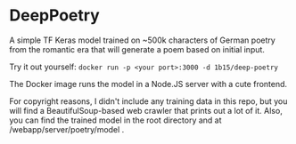 # DeepPoetry

A simple TF Keras model trained on ~500k characters of German poetry from the romantic era that will generate a poem based on initial input.

Try it out yourself: `docker run -p <your port>:3000 -d 1b15/deep-poetry`

The Docker image runs the model in a Node.JS server with a cute frontend.

For copyright reasons, I didn't include any training data in this repo, but you will find a BeautifulSoup-based web crawler that prints out a lot of it.
Also, you can find the trained model in the root directory and at /webapp/server/poetry/model .
